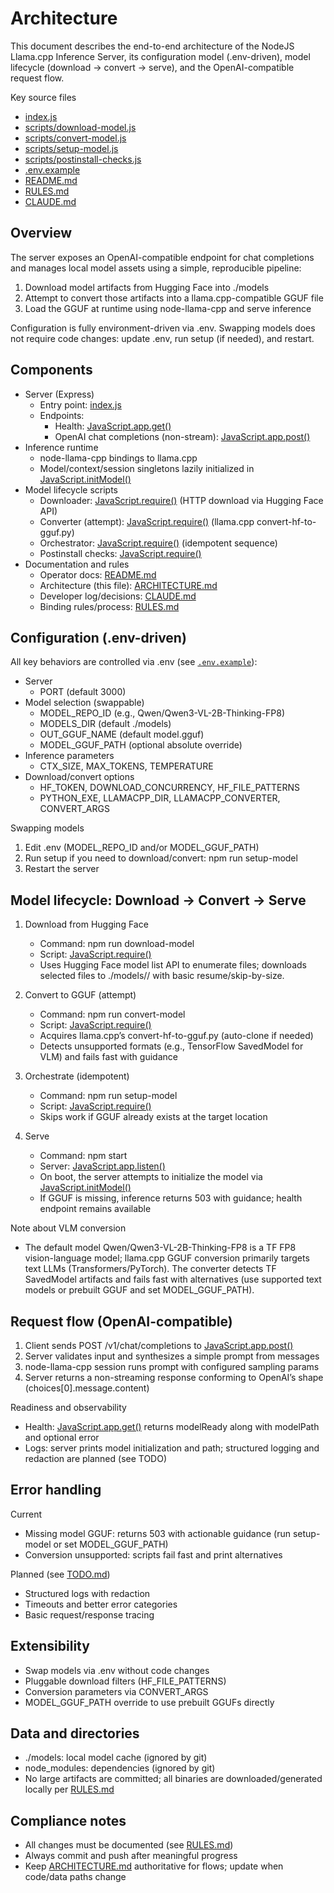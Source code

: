 # Architecture

This document describes the end-to-end architecture of the NodeJS Llama.cpp Inference Server, its configuration model (.env-driven), model lifecycle (download → convert → serve), and the OpenAI-compatible request flow.

Key source files
- [index.js](index.js)
- [scripts/download-model.js](scripts/download-model.js)
- [scripts/convert-model.js](scripts/convert-model.js)
- [scripts/setup-model.js](scripts/setup-model.js)
- [scripts/postinstall-checks.js](scripts/postinstall-checks.js)
- [.env.example](.env.example)
- [README.md](README.md)
- [RULES.md](RULES.md)
- [CLAUDE.md](CLAUDE.md)

## Overview

The server exposes an OpenAI-compatible endpoint for chat completions and manages local model assets using a simple, reproducible pipeline:
1) Download model artifacts from Hugging Face into ./models
2) Attempt to convert those artifacts into a llama.cpp-compatible GGUF file
3) Load the GGUF at runtime using node-llama-cpp and serve inference

Configuration is fully environment-driven via .env. Swapping models does not require code changes: update .env, run setup (if needed), and restart.

## Components

- Server (Express)
  - Entry point: [index.js](index.js)
  - Endpoints:
    - Health: [JavaScript.app.get()](index.js:79)
    - OpenAI chat completions (non-stream): [JavaScript.app.post()](index.js:90)
- Inference runtime
  - node-llama-cpp bindings to llama.cpp
  - Model/context/session singletons lazily initialized in [JavaScript.initModel()](index.js:42)
- Model lifecycle scripts
  - Downloader: [JavaScript.require()](scripts/download-model.js:22) (HTTP download via Hugging Face API)
  - Converter (attempt): [JavaScript.require()](scripts/convert-model.js:24) (llama.cpp convert-hf-to-gguf.py)
  - Orchestrator: [JavaScript.require()](scripts/setup-model.js:23) (idempotent sequence)
  - Postinstall checks: [JavaScript.require()](scripts/postinstall-checks.js:12)
- Documentation and rules
  - Operator docs: [README.md](README.md)
  - Architecture (this file): [ARCHITECTURE.md](ARCHITECTURE.md)
  - Developer log/decisions: [CLAUDE.md](CLAUDE.md)
  - Binding rules/process: [RULES.md](RULES.md)

## Configuration (.env-driven)

All key behaviors are controlled via .env (see [`.env.example`](.env.example)):
- Server
  - PORT (default 3000)
- Model selection (swappable)
  - MODEL_REPO_ID (e.g., Qwen/Qwen3-VL-2B-Thinking-FP8)
  - MODELS_DIR (default ./models)
  - OUT_GGUF_NAME (default model.gguf)
  - MODEL_GGUF_PATH (optional absolute override)
- Inference parameters
  - CTX_SIZE, MAX_TOKENS, TEMPERATURE
- Download/convert options
  - HF_TOKEN, DOWNLOAD_CONCURRENCY, HF_FILE_PATTERNS
  - PYTHON_EXE, LLAMACPP_DIR, LLAMACPP_CONVERTER, CONVERT_ARGS

Swapping models
1) Edit .env (MODEL_REPO_ID and/or MODEL_GGUF_PATH)
2) Run setup if you need to download/convert: npm run setup-model
3) Restart the server

## Model lifecycle: Download → Convert → Serve

1) Download from Hugging Face
   - Command: npm run download-model
   - Script: [JavaScript.require()](scripts/download-model.js:22)
   - Uses Hugging Face model list API to enumerate files; downloads selected files to ./models/<org>/<repo> with basic resume/skip-by-size.

2) Convert to GGUF (attempt)
   - Command: npm run convert-model
   - Script: [JavaScript.require()](scripts/convert-model.js:24)
   - Acquires llama.cpp’s convert-hf-to-gguf.py (auto-clone if needed)
   - Detects unsupported formats (e.g., TensorFlow SavedModel for VLM) and fails fast with guidance

3) Orchestrate (idempotent)
   - Command: npm run setup-model
   - Script: [JavaScript.require()](scripts/setup-model.js:23)
   - Skips work if GGUF already exists at the target location

4) Serve
   - Command: npm start
   - Server: [JavaScript.app.listen()](index.js:165)
   - On boot, the server attempts to initialize the model via [JavaScript.initModel()](index.js:42)
   - If GGUF is missing, inference returns 503 with guidance; health endpoint remains available

Note about VLM conversion
- The default model Qwen/Qwen3-VL-2B-Thinking-FP8 is a TF FP8 vision-language model; llama.cpp GGUF conversion primarily targets text LLMs (Transformers/PyTorch). The converter detects TF SavedModel artifacts and fails fast with alternatives (use supported text models or prebuilt GGUF and set MODEL_GGUF_PATH).

## Request flow (OpenAI-compatible)

1) Client sends POST /v1/chat/completions to [JavaScript.app.post()](index.js:90)
2) Server validates input and synthesizes a simple prompt from messages
3) node-llama-cpp session runs prompt with configured sampling params
4) Server returns a non-streaming response conforming to OpenAI’s shape (choices[0].message.content)

Readiness and observability
- Health: [JavaScript.app.get()](index.js:79) returns modelReady along with modelPath and optional error
- Logs: server prints model initialization and path; structured logging and redaction are planned (see TODO)

## Error handling

Current
- Missing model GGUF: returns 503 with actionable guidance (run setup-model or set MODEL_GGUF_PATH)
- Conversion unsupported: scripts fail fast and print alternatives

Planned (see [TODO.md](TODO.md))
- Structured logs with redaction
- Timeouts and better error categories
- Basic request/response tracing

## Extensibility

- Swap models via .env without code changes
- Pluggable download filters (HF_FILE_PATTERNS)
- Conversion parameters via CONVERT_ARGS
- MODEL_GGUF_PATH override to use prebuilt GGUFs directly

## Data and directories

- ./models: local model cache (ignored by git)
- node_modules: dependencies (ignored by git)
- No large artifacts are committed; all binaries are downloaded/generated locally per [RULES.md](RULES.md)

## Compliance notes

- All changes must be documented (see [RULES.md](RULES.md))
- Always commit and push after meaningful progress
- Keep [ARCHITECTURE.md](ARCHITECTURE.md) authoritative for flows; update when code/data paths change
